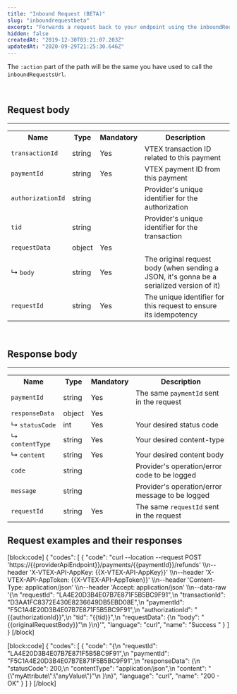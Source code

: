```yaml
---
title: "Inbound Request (BETA)"
slug: "inboundrequestbeta"
excerpt: "Forwards a request back to your endpoint using the inboundRequestsUrl provided in the POST /payments payload."
hidden: false
createdAt: "2019-12-30T03:21:07.203Z"
updatedAt: "2020-09-29T21:25:30.646Z"
---
```

The `:action` part of the path will be the same you have used to call the `inboundRequestsUrl`.

<br>

## Request body
---

<table>
    <tr>
        <th>Name</th>
        <th>Type</th>
        <th>Mandatory</th>
        <th>Description</th>
    </tr>
    <tr>
        <td><code>transactionId</code></td>
        <td>string</td>
        <td>Yes</td>
        <td>VTEX transaction ID related to this payment</td>
    </tr>
    <tr>
        <td><code>paymentId</code></td>
        <td>string</td>
        <td>Yes</td>
        <td>VTEX payment ID from this payment</td>
    </tr>
    <tr>
        <td><code>authorizationId</code></td>
        <td>string</td>
        <td></td>
        <td>Provider's unique identifier for the authorization</td>
    </tr>
    <tr>
        <td><code>tid</code></td>
        <td>string</td>
        <td></td>
        <td>Provider's unique identifier for the transaction</td>
    </tr>
    <tr>
        <td><code>requestData</code></td>
        <td>object</td>
        <td>Yes</td>
        <td></td>
    </tr>
    <tr>
        <td>&#x21B3; <code>body</code></td>
        <td>string</td>
        <td>Yes</td>
        <td>The original request body (when sending a JSON, it's gonna be a serialized version of it)</td>
    </tr>
    <tr>
        <td><code>requestId</code></td>
        <td>string</td>
        <td>Yes</td>
        <td>The unique identifier for this request to ensure its idempotency</td>
    </tr>
</table>

<br>

## Response body
---

<table>
    <tr>
        <th>Name</th>
        <th>Type</th>
        <th>Mandatory</th>
        <th>Description</th>
    </tr>
    <tr>
        <td><code>paymentId</code></td>
        <td>string</td>
        <td>Yes</td>
        <td>The same <code>paymentId</code> sent in the request</td>
    </tr>
    <tr>
        <td><code>responseData</code></td>
        <td>object</td>
        <td>Yes</td>
        <td></td>
    </tr>
    <tr>
        <td>&#x21B3; <code>statusCode</code></td>
        <td>int</td>
        <td>Yes</td>
        <td>Your desired status code</td>
    </tr>
    <tr>
        <td>&#x21B3; <code>contentType</code></td>
        <td>string</td>
        <td>Yes</td>
        <td>Your desired content-type</td>
    </tr>
    <tr>
        <td>&#x21B3; <code>content</code></td>
        <td>string</td>
        <td>Yes</td>
        <td>Your desired content body</td>
    </tr>
    <tr>
        <td><code>code</code></td>
        <td>string</td>
        <td></td>
        <td>Provider's operation/error code to be logged</td>
    </tr>
    <tr>
        <td><code>message</code></td>
        <td>string</td>
        <td></td>
        <td>Provider's operation/error message to be logged</td>
    </tr>
    <tr>
        <td><code>requestId</code></td>
        <td>string</td>
        <td>Yes</td>
        <td>The same <code>requestId</code> sent in the request</td>
    </tr>
</table>

## Request examples and their responses 
[block:code]
{
  "codes": [
    {
      "code": "curl --location --request POST 'https://{{providerApiEndpoint}}/payments/{{paymentId}}/refunds' \\\n--header 'X-VTEX-API-AppKey: {{X-VTEX-API-AppKey}}' \\\n--header 'X-VTEX-API-AppToken: {{X-VTEX-API-AppToken}}' \\\n--header 'Content-Type: application/json' \\\n--header 'Accept: application/json' \\\n--data-raw '{\n    \"requestId\": \"LA4E20D3B4E07B7E871F5B5BC9F91\",\n    \"transactionId\": \"D3AA1FC8372E430E8236649DB5EBD08E\",\n    \"paymentId\": \"F5C1A4E20D3B4E07B7E871F5B5BC9F91\",\n    \"authorizationId\": \"{{authorizationId}}\",\n    \"tid\": \"{{tid}}\",\n    \"requestData\": {\n        \"body\": \"{{originalRequestBody}}\"\n    }\n}'",
      "language": "curl",
      "name": "Success "
    }
  ]
}
[/block]

[block:code]
{
  "codes": [
    {
      "code": "{\n  \"requestId\": \"LA4E20D3B4E07B7E871F5B5BC9F91\",\n  \"paymentId\": \"F5C1A4E20D3B4E07B7E871F5B5BC9F91\",\n  \"responseData\": {\n    \"statusCode\": 200,\n    \"contentType\": \"application/json\",\n    \"content\": \"{\\\"myAttribute\\\":\\\"anyValue\\\"}\"\n  }\n}",
      "language": "curl",
      "name": "200 - OK"
    }
  ]
}
[/block]